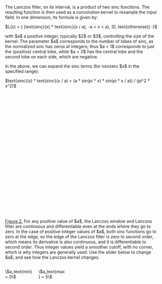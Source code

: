 The Lanczos filter, on its interval, is a product of two sinc functions. The
resulting function is then used as a convolution kernel to resample the input
field. In one dimension, its formula is given by:

\$L(x) = {
  (text{sinc}(x) * text{sinc}(x / a), -a < x < a),
  (0, text{otherwise})
:}\$

with \$a\$ a positive integer, typically \$2\$ or \$3\$, controlling the size
of the kernel. The parameter \$a\$ corresponds to the number of lobes of sinc,
as the normalized sinc has zeros at integers; thus \$a = 1\$ corresponds to
just the (positive) central lobe, while \$a = 2\$ has the central lobe and the
second lobe on each side, which are negative.

In the above, we can expand the sinc terms (for nonzero \$x\$ in the specified
range):

\$text{sinc}(x) * text{sinc}(x / a) =
(a * sin(pi * x) * sin(pi * x / a)) / (pi^2 * x^2)\$

<div
    id="placeholder2"
    style="
        width: 400px;
        height: 400px;
        margin-left: auto;
        margin-right: auto;
        margin-bottom: 15px;
    "
></div>

<span style="text-decoration: underline;">Figure 2.</span> For any positive
value of \$a\$, the Lanczos window and Lanczos filter are continuous and
differentiable even at the ends where they go to zero. In the case of positive
integer values of \$a\$, both sinc functions go to zero at the edge, so the edge
of the Lanczos filter is zero to second order, which means its derivative is
also continuous, and it is differentiable to second order. Thus integer values
yield a smoother cutoff, with no corner, which is why integers are generally
used. Use the slider below to change \$a\$, and see how the Lanczos kernel
changes.

<div
    style="
        width: 510px;
        height: 20px;
        margin-left: auto;
        margin-right: auto;
        margin-bottom: 15px;
        margin-top: 30px;
        position: relative;
    "
>
    <div
        id="a_slider_value2"
        style="
            width: 90px;
            position: absolute;
            top: -27px;
            left: 100px;
        "
    ></div>
    <div
        style="
            width: 90px;
            display: inline;
            float: left;
        "
    >\$a_text{min} = 0\$</div>
    <div
        id="a_slider2"
        style="
            width: 300px;
            display: inline;
            float: left;
        "
    ></div>
    <div
        style="
            margin-left: 20px;
            width: 90px;
            display: inline;
            float: left;
        "
    >\$a_text{max} = 5\$</div>
</div>
